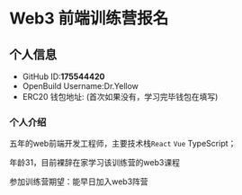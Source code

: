 # Web3 前端训练营报名

## 个人信息

* GitHub ID:**175544420**
* OpenBuild Username:Dr.Yellow
* ERC20 钱包地址: (首次如果没有，学习完毕钱包在填写)

### 个人介绍



五年的web前端开发工程师，主要技术栈`React` `Vue` TypeScript；

年龄31，目前裸辞在家学习该训练营的web3课程

参加训练营期望：能早日加入web3阵营
